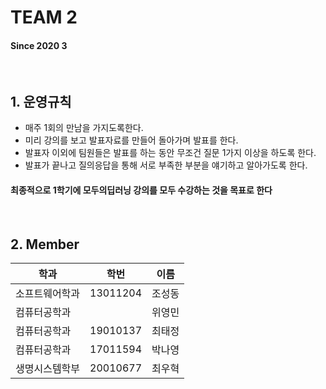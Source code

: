 # TEAM 2

#### Since 2020 3

<br>

## 1. 운영규칙
 - 매주 1회의 만남을 가지도록한다.  
 - 미리 강의를 보고 발표자료를 만들어 돌아가며 발표를 한다.  
 - 발표자 이외에 팀원들은 발표를 하는 동안 무조건 질문 1가지 이상을 하도록 한다.  
 - 발표가 끝나고 질의응답을 통해 서로 부족한 부분을 얘기하고 알아가도록 한다. 
 
 #### 최종적으로 1학기에 모두의딥러닝 강의를 모두 수강하는 것을 목표로 한다

 
 <br>
 

## 2. Member 
| 학과 | 학번 | 이름 |
| ---- | ---- | ---- |
|  소프트웨어학과    |  13011204    |  조성동    |
| 컴퓨터공학과     |      |  위영민   |
|  컴퓨터공학과    |  19010137    |  최태정    |
|   컴퓨터공학과   |    17011594  |  박나영    |
| 생명시스템학부 |    20010677     | 최우혁 |
